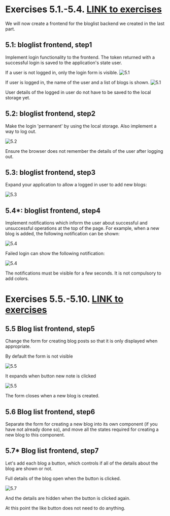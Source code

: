 # Exercises 5.1.-5.4. [LINK to exercises](https://fullstackopen.com/en/part5/login_in_frontend#exercises-5-1-5-4)
We will now create a frontend for the bloglist backend we created in the last part.

## 5.1: bloglist frontend, step1
Implement login functionality to the frontend. The token returned with a successful login is saved to the application's state user.

If a user is not logged in, only the login form is visible.
![5.1](https://fullstackopen.com/static/7974958a48f7a4e873550b1b85bd8cbd/14be6/4e.png)

If user is logged in, the name of the user and a list of blogs is shown.
![5.1](https://fullstackopen.com/static/62a606d23ac2c2c96918567b8a8c7b32/14be6/5e.png)

User details of the logged in user do not have to be saved to the local storage yet.

## 5.2: bloglist frontend, step2
Make the login 'permanent' by using the local storage. Also implement a way to log out.

![5.2](https://fullstackopen.com/static/fa111e6eccf20340b5258c12553d2ea6/14be6/6e.png)

Ensure the browser does not remember the details of the user after logging out.

## 5.3: bloglist frontend, step3
Expand your application to allow a logged in user to add new blogs:

![5.3](https://fullstackopen.com/static/b9f4cf7f481e4f1358be610031afe219/14be6/7e.png)

## 5.4*: bloglist frontend, step4
Implement notifications which inform the user about successful and unsuccessful operations at the top of the page. For example, when a new blog is added, the following notification can be shown:

![5.4](https://fullstackopen.com/static/b9f4cf7f481e4f1358be610031afe219/14be6/7e.png)

Failed login can show the following notification:

![5.4](https://fullstackopen.com/static/5f30f6f454735133b39d706a3fa7f9c1/14be6/9e.png)

The notifications must be visible for a few seconds. It is not compulsory to add colors.

# Exercises 5.5.-5.10. [LINK to exercises](https://fullstackopen.com/en/part5/props_children_and_proptypes#exercises-5-5-5-10)

## 5.5 Blog list frontend, step5
Change the form for creating blog posts so that it is only displayed when appropriate.

By default the form is not visible

![5.5](https://fullstackopen.com/static/de4cfabdf46a837f1f0bfdba4fd27d67/14be6/13ae.png)

It expands when button new note is clicked

![5.5](https://fullstackopen.com/static/0cb27abc7b56ba5ecdd7e9d48d325c87/14be6/13be.png)

The form closes when a new blog is created.

## 5.6 Blog list frontend, step6
Separate the form for creating a new blog into its own component (if you have not already done so), and move all the states required for creating a new blog to this component.

## 5.7* Blog list frontend, step7
Let's add each blog a button, which controls if all of the details about the blog are shown or not.

Full details of the blog open when the button is clicked.

![5.7](https://fullstackopen.com/static/b49e9ca45d0582829eed343baad44910/14be6/13ea.png)

And the details are hidden when the button is clicked again.

At this point the like button does not need to do anything.

